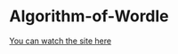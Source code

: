 # Algorithm-of-Wordle

[You can watch the site here](https://whimsical-sunburst-78e2ed.netlify.app/)
